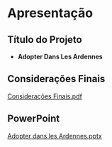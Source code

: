 # Apresentação

## Título do Projeto

- **Adopter Dans Les Ardennes**

## Considerações Finais
[Considerações Finais.pdf](https://github.com/ICEI-PUC-Minas-PMV-SInt/pmv-sint-2023-1-e5-proj-mov-t1-grupo-2-projetos/files/11849284/Consideracoes.Finais.pdf)

## PowerPoint
[Adopter dans les Ardennes.pptx](https://github.com/ICEI-PUC-Minas-PMV-SInt/pmv-sint-2023-1-e5-proj-mov-t1-grupo-2-projetos/files/11849527/Adopter.dans.les.Ardennes.pptx)

